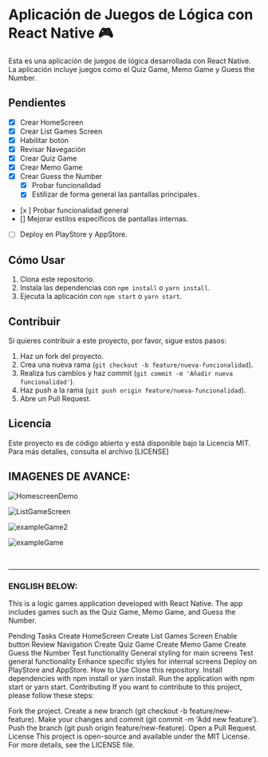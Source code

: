 # Aplicación de Juegos de Lógica con React Native 🎮

Esta es una aplicación de juegos de lógica desarrollada con React Native. La aplicación incluye juegos como el Quiz Game, Memo Game y Guess the Number.

## Pendientes

- [x] Crear HomeScreen
- [x] Crear List Games Screen
- [x] Habilitar botón
- [x] Revisar Navegación
- [x] Crear Quiz Game
- [x] Crear Memo Game
- [x] Crear Guess the Number
  - [x] Probar funcionalidad
  - [x] Estilizar de forma general las pantallas principales.
- [x ] Probar funcionalidad general
- [] Mejorar estilos especificos de pantallas internas.
- [ ] Deploy en PlayStore y AppStore.

## Cómo Usar

1. Clona este repositorio.
2. Instala las dependencias con `npm install` o `yarn install`.
3. Ejecuta la aplicación con `npm start` o `yarn start`.

## Contribuir

Si quieres contribuir a este proyecto, por favor, sigue estos pasos:

1. Haz un fork del proyecto.
2. Crea una nueva rama (`git checkout -b feature/nueva-funcionalidad`).
3. Realiza tus cambios y haz commit (`git commit -m 'Añadir nueva funcionalidad'`).
4. Haz push a la rama (`git push origin feature/nueva-funcionalidad`).
5. Abre un Pull Request.

## Licencia

Este proyecto es de código abierto y está disponible bajo la Licencia MIT. Para más detalles, consulta el archivo [LICENSE]
<h2>IMAGENES DE AVANCE: </h2>

![HomescreenDemo](https://github.com/jolimadev/Mobile-GamesApp/assets/84105167/844b37ba-5ba6-4a26-814a-0f2be97d0acb)

![ListGameScreen](https://github.com/jolimadev/Mobile-GamesApp/assets/84105167/4a66a45b-af69-49e3-b31b-ee3398c5937c)

![exampleGame2](https://github.com/jolimadev/Mobile-GamesApp/assets/84105167/59ddf6c8-e65a-4409-a2bc-547ffa523991)

![exampleGame](https://github.com/jolimadev/Mobile-GamesApp/assets/84105167/18c6931b-6d79-4b67-b1c4-d91e5197d683)

<br>
<hr>
<h3>ENGLISH BELOW:</h3>
This is a logic games application developed with React Native. The app includes games such as the Quiz Game, Memo Game, and Guess the Number.

Pending Tasks
 Create HomeScreen
 Create List Games Screen
 Enable button
 Review Navigation
 Create Quiz Game
 Create Memo Game
 Create Guess the Number
 Test functionality
 General styling for main screens
 Test general functionality
 Enhance specific styles for internal screens
 Deploy on PlayStore and AppStore.
How to Use
Clone this repository.
Install dependencies with npm install or yarn install.
Run the application with npm start or yarn start.
Contributing
If you want to contribute to this project, please follow these steps:

Fork the project.
Create a new branch (git checkout -b feature/new-feature).
Make your changes and commit (git commit -m 'Add new feature').
Push the branch (git push origin feature/new-feature).
Open a Pull Request.
License
This project is open-source and available under the MIT License. For more details, see the LICENSE file.
